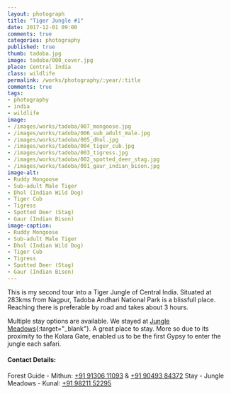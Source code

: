 ```yaml
---
layout: photograph
title: "Tiger Jungle #1"
date: 2017-12-01 09:00
comments: true
categories: photography
published: true
thumb: tadoba.jpg
image: tadoba/000_cover.jpg
place: Central India
class: wildlife
permalink: /works/photography/:year/:title
comments: true
tags:
- photography
- india
- wildlife
image:
- /images/works/tadoba/007_mongoose.jpg
- /images/works/tadoba/006_sub_adult_male.jpg
- /images/works/tadoba/005_dhol.jpg
- /images/works/tadoba/004_tiger_cub.jpg
- /images/works/tadoba/003_tigress.jpg
- /images/works/tadoba/002_spotted_deer_stag.jpg
- /images/works/tadoba/001_gaur_indian_bison.jpg
image-alt:
- Ruddy Mongoose
- Sub-adult Male Tiger
- Dhol (Indian Wild Dog)
- Tiger Cub
- Tigress
- Spotted Deer (Stag)
- Gaur (Indian Bison)
image-caption:
- Ruddy Mongoose
- Sub-adult Male Tiger
- Dhol (Indian Wild Dog)
- Tiger Cub
- Tigress
- Spotted Deer (Stag)
- Gaur (Indian Bison)
---
```


This is my second tour into a Tiger Jungle of Central India. Situated at 283kms from Nagpur, Tadoba Andhari National Park is a blissfull place. Reaching there is preferable by road and takes about 3 hours.

Multiple stay options are available. We stayed at [Jungle Meadows](https://goo.gl/maps/7CE1BNBnbe32){:target="_blank"}. A great place to stay. More so due to its proximity to the Kolara Gate, enabled us to be the first Gypsy to enter the jungle each safari.

#### Contact Details:
Forest Guide - Mithun: [+91 91306 11093](tel:+919130611093) & [+91 90493 84372](tel:+919049384372)
Stay - Jungle Meadows - Kunal: [+91 98211 52295](tel:+919821152295)